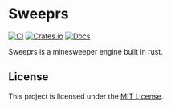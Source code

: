 # Sweeprs

[![CI](https://github.com/ilmannafian04/sweeprs/actions/workflows/ci.yml/badge.svg)](https://github.com/ilmannafian04/sweeprs/actions/workflows/ci.yml)
[![Crates.io](https://img.shields.io/crates/v/sweeprs)](https://crates.io/crates/sweeprs)
[![Docs](https://img.shields.io/docsrs/sweeprs)](https://docs.rs/sweeprs)

Sweeprs is a minesweeper engine built in rust.

## License

This project is licensed under the [MIT License](./LICENSE).
